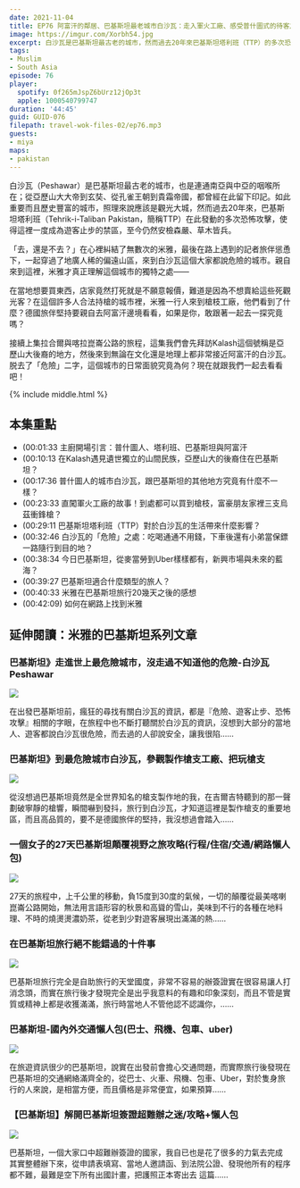 ```yaml
---
date: 2021-11-04
title: EP76 阿富汗的鄰居、巴基斯坦最老城市白沙瓦：走入軍火工廠、感受普什圖式的待客之道 ft. 米雅愛旅行
image: https://imgur.com/Xorbh54.jpg
excerpt: 白沙瓦是巴基斯坦最古老的城市，然而過去20年來巴基斯坦塔利班（TTP）的多次恐怖攻擊，使得這裡一度成為遊客止步的禁區。猶豫許久的米雅，最後在旅伴慫恿下來到這裡。脱去了「危險」二字，這個城市的日常面貌究竟為何？現在就跟我們一起去看看吧！
tags:
- Muslim
- South Asia
episode: 76
player:
  spotify: 0f265mJspZ6bUrz12jOp3t
  apple: 1000540799747
duration: '44:45'
guid: GUID-076
filepath: travel-wok-files-02/ep76.mp3
guests:
- miya
maps:
- pakistan
---
```


白沙瓦（Peshawar）是巴基斯坦最古老的城市，也是連通南亞與中亞的咽喉所在；從亞歷山大大帝到玄奘、從孔雀王朝到貴霜帝國，都曾經在此留下印記。如此重要而且歷史豐富的城市，照理來說應該是觀光大城，然而過去20年來，巴基斯坦塔利班（Tehrik-i-Taliban Pakistan，簡稱TTP）在此發動的多次恐怖攻擊，使得這裡一度成為遊客止步的禁區，至今仍然安檢森嚴、草木皆兵。

「去，還是不去？」在心裡糾結了無數次的米雅，最後在路上遇到的記者旅伴慫恿下，一起穿過了地廣人稀的偏遠山區，來到白沙瓦這個大家都說危險的城市。親自來到這裡，米雅才真正理解這個城市的獨特之處——

在當地想要買東西，店家竟然打死就是不願意報價，難道是因為不想賣給這些死觀光客？在這個許多人合法持槍的城市裡，米雅一行人來到槍枝工廠，他們看到了什麼？德國旅伴堅持要親自去阿富汗邊境看看，如果是你，敢跟著一起去一探究竟嗎？

接續上集拉合爾與喀拉崑崙公路的旅程，這集我們會先拜訪Kalash這個號稱是亞歷山大後裔的地方，然後來到無論在文化還是地理上都非常接近阿富汗的白沙瓦。脱去了「危險」二字，這個城市的日常面貌究竟為何？現在就跟我們一起去看看吧！

{% include middle.html %}

## 本集重點

* (00:01:33 主廚開場引言：普什圖人、塔利班、巴基斯坦與阿富汗
* (00:10:13 在Kalash遇見遺世獨立的山間民族，亞歷山大的後裔住在巴基斯坦？
* (00:17:36 普什圖人的城市白沙瓦，跟巴基斯坦的其他地方究竟有什麼不一樣？
* (00:23:33 直闖軍火工廠的故事！到處都可以買到槍枝，富豪朋友家裡三支烏茲衝鋒槍？
* (00:29:11 巴基斯坦塔利班（TTP）對於白沙瓦的生活帶來什麼影響？
* (00:32:46 白沙瓦的「危險」之處：吃喝通通不用錢，下車後還有小弟當保鏢一路隨行到目的地？
* (00:38:34 今日巴基斯坦，從麥當勞到Uber樣樣都有，新興市場與未來的藍海？
* (00:39:27 巴基斯坦適合什麼類型的旅人？
* (00:40:33 米雅在巴基斯坦旅行20幾天之後的感想
* (00:42:09) 如何在網路上找到米雅

## 延伸閱讀：米雅的巴基斯坦系列文章

### 巴基斯坦》走進世上最危險城市，沒走過不知道他的危險-白沙瓦Peshawar

[![](https://i3.zi.org.tw/miyastravel/2021/06/1624782321-9086e0e890d77102655f1ab5175b2d07-1105x829.jpg)](https://miyastravel.com/blog/post/pakistan-peshawar)

在出發巴基斯坦前，瘋狂的尋找有關白沙瓦的資訊，都是『危險、遊客止步、恐怖攻擊』相關的字眼，在旅程中也不斷打聽關於白沙瓦的資訊，沒想到大部分的當地人、遊客都說白沙瓦很危險，而去過的人卻說安全，讓我很陷……

### 巴基斯坦》到最危險城市白沙瓦，參觀製作槍支工廠、把玩槍支

[![](https://i3.zi.org.tw/miyastravel/2021/06/1624734323-f539a39051664d90b9b819a706febc56-1105x829.jpg)](https://miyastravel.com/blog/post/peshawargun)

從沒想過巴基斯坦竟然是全世界知名的槍支製作地的我，在吉爾吉特聽到的那一聲劃破寧靜的槍響，瞬間嚇到發抖，旅行到白沙瓦，才知道這裡是製作槍支的重要地區，而且高品質的，要不是德國旅伴的堅持，我沒想過會踏入……

### 一個女子的27天巴基斯坦顛覆視野之旅攻略(行程/住宿/交通/網路懶人包)

[![](https://i3.zi.org.tw/miyastravel/2021/07/1626613097-1740c594c250ebf848eb93a00e15c7f6-1105x699.jpg)](https://miyastravel.com/blog/post/pakistan27days)

27天的旅程中，上千公里的移動，負15度到30度的氣候，一切的顛覆從最美喀喇崑崙公路開始，無法用言語形容的秋景和高聳的雪山，美味到不行的各種在地料理、不時的燒燙燙濃奶茶，從老到少對遊客展現出滿滿的熱……

### 在巴基斯坦旅行絕不能錯過的十件事

[![](https://i3.zi.org.tw/miyastravel/2021/06/1624092152-42a2904670d7984400872fedd5576497-1105x777.jpg)](https://miyastravel.com/blog/post/pakistan10things)

巴基斯坦旅行完全是自助旅行的天堂國度，非常不容易的辦簽證實在很容易讓人打消念頭，而實在旅行後才發現完全是出乎我意料的有趣和印象深刻，而且不管是實質或精神上都是收獲滿滿，旅行時當地人不管他認不認識你，……

### 巴基斯坦-國內外交通懶人包(巴士、飛機、包車、uber)

[![](https://i3.zi.org.tw/miyastravel/2021/06/1624732036-a5fbb480383f40b5532064c231a99d14-1105x777.jpg)](https://miyastravel.com/blog/post/pakistan_transportation)

在旅遊資訊很少的巴基斯坦，說實在出發前會擔心交通問題，而實際旅行後發現在巴基斯坦的交通網絡滿齊全的，從巴士、火車、飛機、包車、Uber，對於隻身旅行的人來說，是相當方便，而且價格是非常便宜，如果預算……

### 【巴基斯坦】解開巴基斯坦簽證超難辦之迷/攻略+懶人包

[![](https://miyastravel.com/wp-content/uploads/2021/05/1621420386-5b8aa17eac901a93a1cd3ae594cb9f0c.jpg)](https://miyastravel.com/blog/post/35653246)

巴基斯坦，一個大家口中超難辦簽證的國家，我自已也是花了很多的力氣去完成 其實整體辦下來，從申請表填寫、當地人邀請函、到法院公證、發現他所有的程序都不難，最難是空下所有出國計畫，把護照正本寄出去 這篇……
